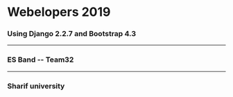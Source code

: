 # Webelopers 2019
<h3><b>Using Django 2.2.7 and Bootstrap 4.3</b></h3>
<hr>
<h3>ES Band -- Team32</h3>
<hr>
<h3>Sharif university</h3>
